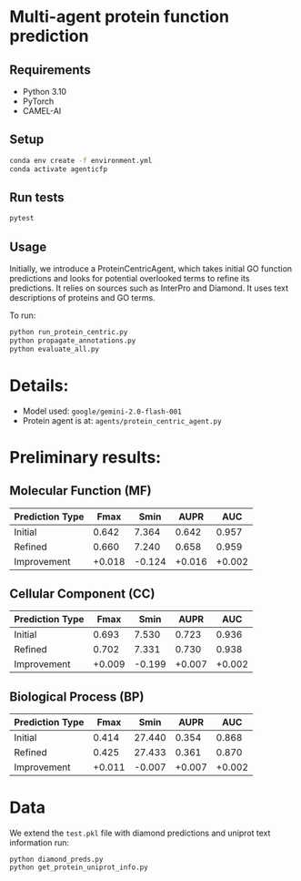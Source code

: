 # Multi-agent protein function prediction

## Requirements

- Python 3.10
- PyTorch
- CAMEL-AI

## Setup

```bash
conda env create -f environment.yml
conda activate agenticfp
```

## Run tests

```bash
pytest
```
## Usage

Initially, we introduce a ProteinCentricAgent, which takes initial GO
function predictions and looks for potential overlooked terms to
refine its predictions. It relies on sources such as InterPro and
Diamond. It uses text descriptions of proteins and GO terms.

To run:

```bash
python run_protein_centric.py
python propagate_annotations.py
python evaluate_all.py
```

# Details:

* Model used: `google/gemini-2.0-flash-001`
* Protein agent is at: `agents/protein_centric_agent.py`

# Preliminary results:

## Molecular Function (MF) 
| Prediction Type | Fmax  | Smin  | AUPR  | AUC   |
|----------------|-------|-------|-------|------- |
| Initial        | 0.642 | 7.364 | 0.642 | 0.957  |
| Refined        | 0.660 | 7.240 | 0.658 | 0.959  |
| Improvement    | +0.018| -0.124| +0.016| +0.002 |

## Cellular Component (CC) 

| Prediction Type | Fmax  | Smin  | AUPR  | AUC   |
|----------------|-------|-------|-------|-------|
| Initial        | 0.693 | 7.530 | 0.723 | 0.936 |
| Refined        | 0.702 | 7.331 | 0.730 | 0.938 |
| Improvement    | +0.009| -0.199| +0.007| +0.002|

## Biological Process (BP)
| Prediction Type | Fmax  | Smin   | AUPR  | AUC   |
|----------------|-------|--------|-------|-------|
| Initial        | 0.414 | 27.440 | 0.354 | 0.868 |
| Refined        | 0.425 | 27.433 | 0.361 | 0.870 |
| Improvement    | +0.011| -0.007 | +0.007| +0.002|


# Data

We extend the `test.pkl` file with diamond predictions and uniprot text information run:

```
python diamond_preds.py
python get_protein_uniprot_info.py
```

